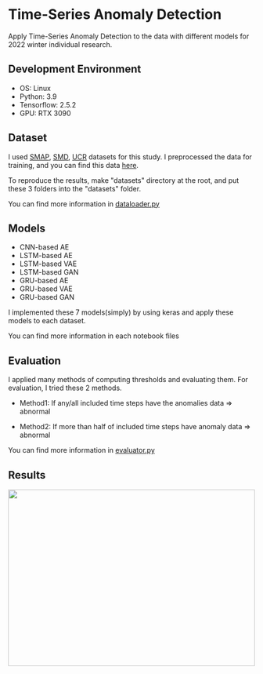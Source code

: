 # Time-Series Anomaly Detection 
Apply Time-Series Anomaly Detection to the data with different models for 2022 winter individual research.

## Development Environment
* OS: Linux
* Python: 3.9
* Tensorflow: 2.5.2
* GPU: RTX 3090

## Dataset
I used [SMAP](https://smap.jpl.nasa.gov/data/), [SMD](https://github.com/NetManAIOps/OmniAnomaly), [UCR](https://www.cs.ucr.edu/~eamonn/time_series_data_2018/) datasets for this study. 
I preprocessed the data for training, and you can find this data [here](https://drive.google.com/drive/folders/1k08NWe6zHolSHR6a5LzLFMHzR6T7BKlb?usp=sharing).

To reproduce the results, make "datasets" directory at the root, and put these 3 folders into the "datasets" folder.

You can find more information in [dataloader.py](https://github.com/chlehdwon/Timeseries_Anomaly_Detection/blob/main/dataloader.py)

## Models
* CNN-based AE
* LSTM-based AE
* LSTM-based VAE
* LSTM-based GAN
* GRU-based AE
* GRU-based VAE
* GRU-based GAN

I implemented these 7 models(simply) by using keras and apply these models to each dataset.

You can find more information in each notebook files

## Evaluation
I applied many methods of computing thresholds and evaluating them. 
For evaluation, I tried these 2 methods.

* Method1: If any/all included time steps have the anomalies data => abnormal

* Method2: If more than half of included time steps have anomaly data => abnormal

You can find more information in [evaluator.py](https://github.com/chlehdwon/Timeseries_Anomaly_Detection/blob/main/evaluator.py)

## Results
<img src="https://user-images.githubusercontent.com/68576681/227614971-d2f3cee1-22d7-4bb2-ae30-fd2cfcddeb35.png" width="100%" height="360">

